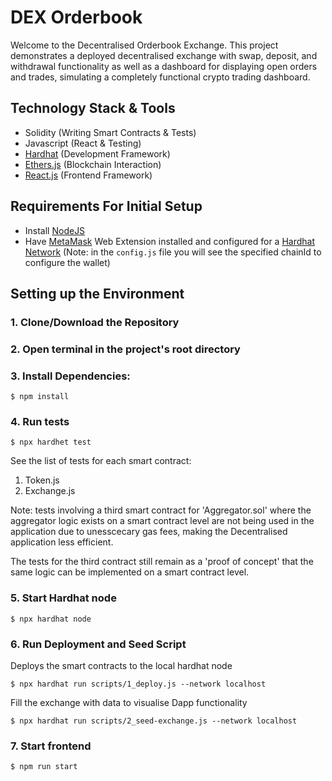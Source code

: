 # DEX Orderbook

Welcome to the Decentralised Orderbook Exchange. This project demonstrates a deployed decentralised exchange with swap, deposit, and withdrawal functionality as well as a dashboard for displaying open orders and trades, simulating a completely functional crypto trading dashboard.

## Technology Stack & Tools

- Solidity (Writing Smart Contracts & Tests)
- Javascript (React & Testing)
- [Hardhat](https://hardhat.org/) (Development Framework)
- [Ethers.js](https://docs.ethers.org/v5/) (Blockchain Interaction)
- [React.js](https://react.dev/) (Frontend Framework)




## Requirements For Initial Setup

- Install [NodeJS](https://nodejs.org/en/)
- Have [MetaMask](https://metamask.io/) Web Extension installed and configured for a [Hardhat Network](https://docs.metamask.io/wallet/how-to/run-devnet/) (Note: in the `config.js` file you will see the specified chainId to configure the wallet)

## Setting up the Environment

### 1. Clone/Download the Repository

### 2. Open terminal in the project's root directory

### 3. Install Dependencies:
```
$ npm install
```
    
### 4. Run tests
```
$ npx hardhet test
```

See the list of tests for each smart contract:
  1. Token.js
  2. Exchange.js
     
Note: tests involving a third smart contract for 'Aggregator.sol' where the aggregator logic exists on a smart contract level are not being used in the application due to unesscecary gas fees, making the Decentralised application less efficient.

The tests for the third contract still remain as a 'proof of concept' that the same logic can be implemented on a smart contract level.

### 5. Start Hardhat node

```
$ npx hardhat node
```

### 6. Run Deployment and Seed Script

Deploys the smart contracts to the local hardhat node
```
$ npx hardhat run scripts/1_deploy.js --network localhost
```

Fill the exchange with data to visualise Dapp functionality
```
$ npx hardhat run scripts/2_seed-exchange.js --network localhost
```

### 7. Start frontend
```
$ npm run start
```

